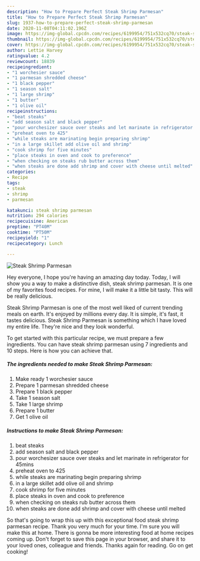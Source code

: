 ```yaml
---
description: "How to Prepare Perfect Steak Shrimp Parmesan"
title: "How to Prepare Perfect Steak Shrimp Parmesan"
slug: 1937-how-to-prepare-perfect-steak-shrimp-parmesan
date: 2020-11-08T04:11:02.196Z
image: https://img-global.cpcdn.com/recipes/6199954/751x532cq70/steak-shrimp-parmesan-recipe-main-photo.jpg
thumbnail: https://img-global.cpcdn.com/recipes/6199954/751x532cq70/steak-shrimp-parmesan-recipe-main-photo.jpg
cover: https://img-global.cpcdn.com/recipes/6199954/751x532cq70/steak-shrimp-parmesan-recipe-main-photo.jpg
author: Lettie Harvey
ratingvalue: 4.2
reviewcount: 18839
recipeingredient:
- "1 worchesier sauce"
- "1 parmesan shredded cheese"
- "1 black pepper"
- "1 season salt"
- "1 large shrimp"
- "1 butter"
- "1 olive oil"
recipeinstructions:
- "beat steaks"
- "add season salt and black pepper"
- "pour worchesizer sauce over steaks and let marinate in refrigerator for 45mins"
- "preheat oven to 425"
- "while steaks are marinating begin preparing shrimp"
- "in a large skillet add olive oil and shrimp"
- "cook shrimp for five minutes"
- "place steaks in oven and cook to preference"
- "when checking on steaks rub butter across them"
- "when steaks are done add shrimp and cover with cheese until melted"
categories:
- Recipe
tags:
- steak
- shrimp
- parmesan

katakunci: steak shrimp parmesan 
nutrition: 294 calories
recipecuisine: American
preptime: "PT40M"
cooktime: "PT50M"
recipeyield: "1"
recipecategory: Lunch

---
```



![Steak Shrimp Parmesan](https://img-global.cpcdn.com/recipes/6199954/751x532cq70/steak-shrimp-parmesan-recipe-main-photo.jpg)

Hey everyone, I hope you're having an amazing day today. Today, I will show you a way to make a distinctive dish, steak shrimp parmesan. It is one of my favorites food recipes. For mine, I will make it a little bit tasty. This will be really delicious.

Steak Shrimp Parmesan is one of the most well liked of current trending meals on earth. It's enjoyed by millions every day. It is simple, it's fast, it tastes delicious. Steak Shrimp Parmesan is something which I have loved my entire life. They're nice and they look wonderful.




To get started with this particular recipe, we must prepare a few ingredients. You can have steak shrimp parmesan using 7 ingredients and 10 steps. Here is how you can achieve that.

<!--inarticleads1-->

##### The ingredients needed to make Steak Shrimp Parmesan:

1. Make ready 1 worchesier sauce
1. Prepare 1 parmesan shredded cheese
1. Prepare 1 black pepper
1. Take 1 season salt
1. Take 1 large shrimp
1. Prepare 1 butter
1. Get 1 olive oil




<!--inarticleads2-->

##### Instructions to make Steak Shrimp Parmesan:

1. beat steaks
1. add season salt and black pepper
1. pour worchesizer sauce over steaks and let marinate in refrigerator for 45mins
1. preheat oven to 425
1. while steaks are marinating begin preparing shrimp
1. in a large skillet add olive oil and shrimp
1. cook shrimp for five minutes
1. place steaks in oven and cook to preference
1. when checking on steaks rub butter across them
1. when steaks are done add shrimp and cover with cheese until melted




So that's going to wrap this up with this exceptional food steak shrimp parmesan recipe. Thank you very much for your time. I'm sure you will make this at home. There is gonna be more interesting food at home recipes coming up. Don't forget to save this page in your browser, and share it to your loved ones, colleague and friends. Thanks again for reading. Go on get cooking!
